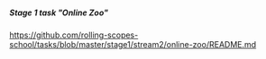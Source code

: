 ##### Stage 1 task "Online Zoo"
https://github.com/rolling-scopes-school/tasks/blob/master/stage1/stream2/online-zoo/README.md

